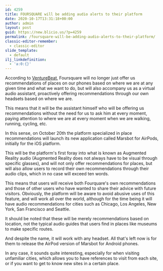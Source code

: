 ```yaml
---
id: 4259
title: FOURSQUARE will be adding audio alerts to their platform
date: 2020-10-17T13:31:18+00:00
author: admin
layout: post
guid: https://new.blicio.us/?p=4259
permalink: /foursquare-will-be-adding-audio-alerts-to-their-platform/
classic-editor-remember:
  - classic-editor
slide_template:
  - default
ilj_linkdefinition:
  - 'a:0:{}'
---
```

According to [VentureBeat](https://venturebeat.com/2020/10/16/foursquares-marsbot-for-airpods-offers-location-aware-audio-tips/), Foursquare will no longer just offer us recommendations of places on our phones based on where we are at any given time and what we want to do, but will also accompany us as a virtual audio assistant, proactively offering recommendations through our own headsets based on where we are.

This means that it will be the assistant himself who will be offering us recommendations without the need for us to ask him at every moment, paying attention to where we are at every moment when we are walking, running, cycling, etc.

In this sense, on October 20th the platform specialized in place recommendations will launch its new application called Marsbot for AirPods, initially for the iOS platform.

This will be the platform's first foray into what is known as Augmented Reality audio (Augmented Reality does not always have to be visual through specific glasses), and will not only offer recommendations for places, but will also allow users to record their own recommendations through their audio clips, which in no case will exceed ten words.

This means that users will receive both Fourquare's own recommendations and those of other users who have wanted to share their advice with future visitors. Obviously, the platform will be aware to avoid abusive uses of this feature, and will work all over the world, although for the time being it will have audio recommendations for cities such as Chicago, Los Angeles, New York, San Francisco and Seattle.

It should be noted that these will be merely recommendations based on location, not the typical audio guides that users find in places like museums to make specific routes.

And despite the name, it will work with any headset. All that's left now is for them to release the AirPod version of Marsbot for Android phones.

In any case, it sounds quite interesting, especially for when visiting unfamiliar cities, which allows you to have references to visit from each site, or if you want to get to know new sites in a certain place.